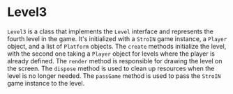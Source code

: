 # Level3

`Level3` is a class that implements the `Level` interface and represents the fourth level in the game. It's initialized with a `StroIN` game instance, a `Player` object, and a list of `Platform` objects. The `create` methods initialize the level, with the second one taking a `Player` object for levels where the player is already defined. The `render` method is responsible for drawing the level on the screen. The `dispose` method is used to clean up resources when the level is no longer needed. The `passGame` method is used to pass the `StroIN` game instance to the level.